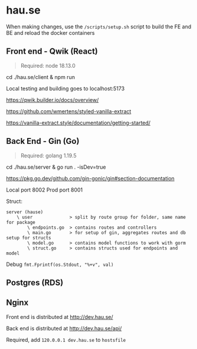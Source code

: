 # hau.se

When making changes, use the `/scripts/setup.sh` script to build the FE and BE and reload the docker containers

## Front end - Qwik (React)

> Required: node 18.13.0

cd ./hau.se/client & npm run

Local testing and building goes to localhost:5173

https://qwik.builder.io/docs/overview/

https://github.com/wmertens/styled-vanilla-extract

https://vanilla-extract.style/documentation/getting-started/

## Back End - Gin (Go)

> Required: golang 1.19.5

cd ./hau.se/server & go run . -isDev=true

https://pkg.go.dev/github.com/gin-gonic/gin#section-documentation

Local port 8002
Prod port 8001

Struct:
```
server (hause)
    \ user              > split by route group for folder, same name for package
        \ endpoints.go  > contains routes and controllers
        \ main.go       > for setup of gin, aggregates routes and db setup for structs
        \ model.go      > contains model functions to work with gorm
        \ struct.go     > contains structs used for endpoints and model
```

Debug `fmt.Fprintf(os.Stdout, "%+v", val)`

## Postgres (RDS)


## Nginx

Front end is distributed at http://dev.hau.se/

Back end is distributed at http://dev.hau.se/api/

Required, add `120.0.0.1 dev.hau.se` to `hostsfile`